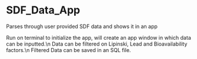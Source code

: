 # SDF_Data_App
Parses through user provided SDF data and shows it in an app

Run on terminal to initialize the app, will create an app window in which data can be inputted.\n 
Data can be filtered on Lipinski, Lead and Bioavailability factors.\n
Filtered Data can be saved in an SQL file. 
